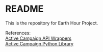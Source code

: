 # README

This is the repository for Earth Hour Project.

References:  
[Active Campaign API Wrappers](http://www.activecampaign.com/api/wrappers.php)  
[Active Campaign Python Library](https://github.com/adulmec/active-campaign-python)
